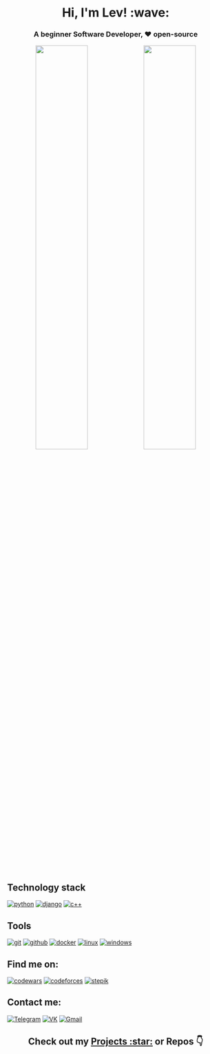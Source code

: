 <h1 align="center"> Hi, I'm Lev! :wave: </h1>

<h3 align="center"> A beginner Software Developer, ❤️ open-source </h3>

<p align="center">
  <a href="https://github.com/Yu-Leo#js-contribution-activity" target="_blank" style="text-decoration: none"><img width="49%" src="https://github-readme-stats.vercel.app/api?username=yu-leo&show_icons=true&theme=react&bg_color=0d1117&border_color=0A4398"/></a>
  <a href="https://github.com/Yu-Leo#js-contribution-activity" target="_blank"><img width="49%" src="http://github-readme-streak-stats.herokuapp.com?user=yu-leo&theme=react&background=0d1117&border=1f6fea" /></a>
</p>

## Technology stack
<a href="https://github.com/Yu-Leo?tab=repositories&language=python" target="_blank"> <img alt="python" src="https://img.shields.io/badge/-python-090909?style=for-the-badge&logo=python&logoColor=FFDF00"></a>
<a href="#" target="_blank"> <img alt="django" src="https://img.shields.io/badge/-Django-090909?style=for-the-badge&logo=django&logoColor=0aad48"></a>
<a href="https://github.com/Yu-Leo?tab=repositories&language=c%2B%2B" target="_blank"> <img alt="c++" src="https://img.shields.io/badge/-C++-090909?style=for-the-badge&logo=C%2b%2b&logoColor=6296CC"></a>

## Tools
<a href="#" target="_blank"> <img alt="git" src="https://img.shields.io/badge/-git-090909?style=for-the-badge&logo=git"></a>
<a href="#" target="_blank"> <img alt="github" src="https://img.shields.io/badge/-GitHub-090909?style=for-the-badge&logo=github"></a>
<a href="#" target="_blank"> <img alt="docker" src="https://img.shields.io/badge/-docker-090909?style=for-the-badge&logo=docker"></a>
<a href="#" target="_blank"> <img alt="linux" src="https://img.shields.io/badge/-linux-090909?style=for-the-badge&logo=linux"></a>
<a href="#" target="_blank"> <img alt="windows" src="https://img.shields.io/badge/-windows-090909?style=for-the-badge&logo=windows"></a>

## Find me on:

<a href="https://www.codewars.com/users/YuLeo" target="_blank"> <img alt="codewars" src="https://img.shields.io/badge/-codewars-090909?style=for-the-badge&logo=codewars&logoColor=b1361e"></a>
<a href="http://codeforces.com/profile/YuLeo" target="_blank"> <img alt="codeforces" src="https://img.shields.io/badge/-codeforces-090909?style=for-the-badge&logo=codeforces&logoColor=fbc848"></a>
<a href="https://stepik.org/users/80507666" target="_blank"> <img alt="stepik" src="https://img.shields.io/badge/-stepik-090909?style=for-the-badge"></a>

##  Contact me:
<a href="https://t.me/yu_leo" target="_blank"> <img alt="Telegram" src="https://img.shields.io/badge/-Telegram-090909?style=for-the-badge&logo=telegram&logoColor=27A0D9"></a>
<a href="https://vk.com/yuvenskylev" target="_blank"> <img alt="VK" src="https://img.shields.io/badge/-VK-090909?style=for-the-badge&logo=Vk&logoColor=4F7DB3"></a>
<a href="mailto:levayu22@gmail.com" target="_blank"> <img alt="Gmail" src="https://img.shields.io/badge/-gmail-090909?style=for-the-badge&logo=gmail"></a>


<h2 align="center"> Check out my <a href="./PROJECTS.md">Projects :star:</a> or Repos 👇 </h2>
